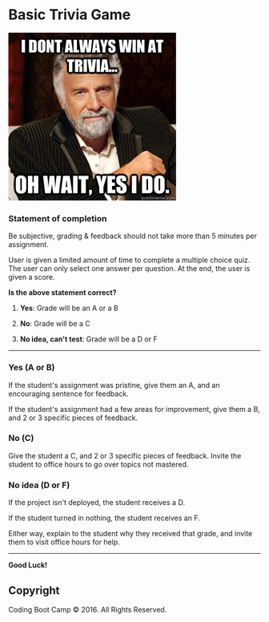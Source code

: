 # Basic Trivia Game

![Trivia Meme](images/triviaMeme.jpg)

### Statement of completion

Be subjective, grading & feedback should not take more than 5 minutes per assignment.

User is given a limited amount of time to complete a multiple choice quiz. The user can only select one answer per question. At the end, the user is given a score.

**Is the above statement correct?**

1. **Yes**: Grade will be an A or a B

2. **No**: Grade will be a C

3. **No idea, can't test**: Grade will be a D or F

- - - 

### Yes (A or B)

If the student's assignment was pristine, give them an A, and an encouraging sentence for feedback.

If the student's assignment had a few areas for improvement, give them a B, and 2 or 3 specific pieces of feedback.

### No (C)

Give the student a C, and 2 or 3 specific pieces of feedback. Invite the student to office hours to go over topics not mastered.

### No idea (D or F)

If the project isn't deployed, the student receives a D.

If the student turned in nothing, the student receives an F.

Either way, explain to the student why they received that grade, and invite them to visit office hours for help.

- - - 

**Good Luck!**

## Copyright

Coding Boot Camp © 2016. All Rights Reserved.
